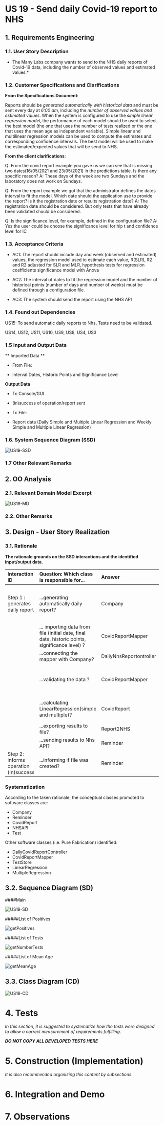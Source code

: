 # US 19 - Send daily Covid-19 report to NHS 

## 1. Requirements Engineering


### 1.1. User Story Description

* The Many Labs company wants to send to the NHS daily reports of Covid-19 data, including the number of observed values and estimated values.*


### 1.2. Customer Specifications and Clarifications 


**From the Specifications Document:**

Reports should be *generated automatically with historical data* and must be sent every day at *6:00 am*, Including the *number of observed values and estimated values*. 
When the system is configured to use the *simple linear regression model*, the performance of each model should be used to select the best model (the one that uses the number of tests realized or the one that uses the mean age as independent variable). 
Simple linear and multilinear regression models can be used to compute the estimates and corresponding confidence intervals.
The best model will be used to make the estimated/expected values that will be send to NHS.

**From the client clarifications:**

Q: From the covid report example you gave us we can see that is missing two dates(16/05/2021 and 23/05/2021) in the predictions table. Is there any specific reason?
A: These days of the week are two Sundays and the laboratory does not work on Sundays.

Q: From the report example we got that the administrator defines the dates interval to fit the model. Which date should the application use to provide the report? Is it the registration date or results registration date?
A: The registration date should be considered. But only tests that have already been validated should be considered.

Q: Is the significance level, for example, defined in the configuration file?
A: Yes the user could be choose the significance level for hip t and confidence level for IC

### 1.3. Acceptance Criteria

* AC1: The report should include day and week (observed and estimated) values, the regression model used to estimate each value, R(SLR), R2 and R2 adjusted for SLR and MLR, hypothesis tests for regression coefficients significance model with Anova

* AC2: The interval of dates to fit the regression model and the number of historical points (number of days and number of weeks) must be defined through a configuration file.

* AC3: The system should send the report using the NHS API



### 1.4. Found out Dependencies

US15: To send automatic daily reports to Nhs, Tests need to be validated.

US14, US12, US11, US10, US9, US8, US4, US3

### 1.5 Input and Output Data

** Imported Data **

* From File:

- Interval Dates, Historic Points and Significance Level


**Output Data**

* To Console/GUI 

- (in)success of operation/report sent

* To File:

- Report data (Daily Simple and Multiple Linear Regression and Weekly Simple and Multiple Linear Regression)


### 1.6. System Sequence Diagram (SSD)


![US19-SSD](US19-SSD.svg)


### 1.7 Other Relevant Remarks


## 2. OO Analysis

### 2.1. Relevant Domain Model Excerpt 

![US19-MD](US19-MD.svg)

### 2.2. Other Remarks


## 3. Design - User Story Realization 

### 3.1. Rationale

**The rationale grounds on the SSD interactions and the identified input/output data.**


| Interaction ID | Question: Which class is responsible for... | Answer  | Justification (with patterns)  |
|:-------------  |:--------------------- |:------------|:---------------------------- |
| Step 1  : generates daily report		|	...generating automatically daily report?  |    Company        | IE: Company is responsible for running automatic timed tasks at startup |
| 									    |  ... importing data from file (initial date, final date, historic points, significance level) ? |		CovidReportMapper		|	HC+LC	|
|										|	...connecting the mapper with Company?  |    DailyNhsReportontroller         | PureFabrication |
| 										|	...validating the data ?  |  CovidReportMapper   | IE: Knows the information about different types of CovidReport |
|										|	...calculating LinearRegression(simple and multiple)?	|	CovidReport		|	IE: Same Controller used to perform US18 |
|										|	...exporting results to file?	|	Report2NHS | IE:Nhs API	|
|										|	...sending results to Nhs API?	  |    Reminder    | IE: Responsible for timed tasks |
| Step 2: informs operation (in)success	|	...informing if file was created?	|	Reminder |	IE |

### Systematization ##

According to the taken rationale, the conceptual classes promoted to software classes are: 

* Company
* Reminder
* CovidReport
* NHSAPI
* Test


Other software classes (i.e. Pure Fabrication) identified: 

* DailyCovidReportController
* CovidReportMapper
* TestStore
* LinearRegression
* MultipleRegression


## 3.2. Sequence Diagram (SD)

####Main

![US19-SD](US19-SD.svg)


#####List of Positives

![getPositives](getPositives.svg)

#####List of Tests

![getNumberTests](getNumberTests.svg)

#####List of Mean Age

![getMeanAge](getMeanAge.svg)



## 3.3. Class Diagram (CD)


![US19-CD](US19-CD.svg)

# 4. Tests 
*In this section, it is suggested to systematize how the tests were designed to allow a correct measurement of requirements fulfilling.* 

**_DO NOT COPY ALL DEVELOPED TESTS HERE_**


# 5. Construction (Implementation)


*It is also recommended organizing this content by subsections.* 


# 6. Integration and Demo 


# 7. Observations



